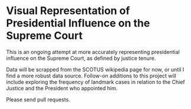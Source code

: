 # Visual Representation of Presidential Influence on the Supreme Court
This is an ongoing attempt at more accurately representing presidential influence on the Supreme Court, as defined by justice tenure.

Data will be scrapped from the SCOTUS wikipedia page for now, or until I find a more robust data source.
Follow-on additions to this project will include exploring the frequency of landmark cases in relation to the Chief Justice and the President who appointed him.

Please send pull requests.
